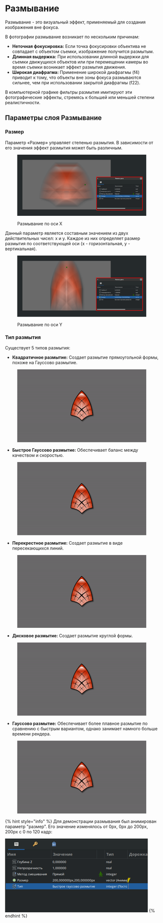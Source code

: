 # Размывание

Размывание - это визуальный эффект, применяемый для создания изображения вне фокуса.

В фотографии размывание возникает по нескольким причинам:

* **Неточная фокусировка:** Если точка фокусировки объектива не совпадает с объектом съемки, изображение получится размытым.
* **Длинная выдержка:** При использовании длинной выдержки для съемки движущихся объектов или при перемещении камеры во время съемки возникает эффект размытия движения.
* **Широкая диафрагма:** Применение широкой диафрагмы (f4) приводит к тому, что объекты вне зоны фокуса размываются сильнее, чем при использовании закрытой диафрагмы (f22).

В компьютерной графике фильтры размытия имитируют эти фотографические эффекты, стремясь к большей или меньшей степени реалистичности.

## Параметры слоя Размывание

### Размер

Параметр «Размер» управляет степенью размытия. В зависимости от его значения эффект размытия может быть различным.&#x20;

<figure><img src="../.gitbook/assets/1.png" alt=""><figcaption><p>Размывание по оси X</p></figcaption></figure>

Данный параметр является составным значением из двух действительных чисел: x и y. Каждое из них определяет размер размытия по соответствующей оси (x - горизонтальная, y - вертикальная).

<figure><img src="../.gitbook/assets/2.png" alt=""><figcaption><p>Размывание по оси Y</p></figcaption></figure>

### Тип размытия

Существует 5 типов размытия:

* **Квадратичное размытие:** Создает размытие прямоугольной формы, похоже на Гауссово размытие.

<figure><img src="../.gitbook/assets/square.gif" alt=""><figcaption></figcaption></figure>

* **Быстрое Гауссово размытие:** Обеспечивает баланс между качеством и скоростью.

<figure><img src="../.gitbook/assets/fastgaus.gif" alt=""><figcaption></figcaption></figure>

* **Перекрестное размытие:** Создает размытие в виде пересекающихся линий.

<figure><img src="../.gitbook/assets/cross.gif" alt=""><figcaption></figcaption></figure>

* **Дисковое размытие:** Создает размытие круглой формы.

<figure><img src="../.gitbook/assets/disk.gif" alt=""><figcaption></figcaption></figure>

* **Гауссово размытие:** Обеспечивает более плавное размытие по сравнению с быстрым вариантом, однако занимает намного больше времени рендера.

<figure><img src="../.gitbook/assets/gaus.gif" alt=""><figcaption></figcaption></figure>

{% hint style="info" %}
Для демонстрации размывания был анимирован параметр "размер". Его значение изменялось от 0px, 0px до 200px, 200px c 0 по 120 кадр:

<img src="../.gitbook/assets/2024-04-24_17-18.png" alt="" data-size="original">
{% endhint %}



